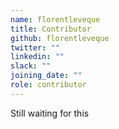 ```yaml
---
name: florentleveque
title: Contributor
github: florentleveque
twitter: ""
linkedin: ""
slack: ""
joining_date: ""
role: contributor
---
```


Still waiting for this
